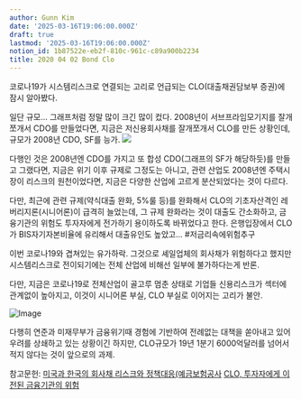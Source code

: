 ```yaml
---
author: Gunn Kim
date: '2025-03-16T19:06:00.000Z'
draft: true
lastmod: '2025-03-16T19:06:00.000Z'
notion_id: 1b87522e-eb2f-810c-961c-c89a900b2234
title: 2020 04 02 Bond Clo
---
```


코로나19가 시스템리스크로 연결되는 고리로 언급되는 CLO(대출채권담보부 증권)에 잠시 알아봤다.

일단 규모... 그래프처럼 정말 많이 크긴 많이 컸다. 2008년이 서브프라임모기지를 잘개쪼개서 CDO를 만들었다면, 지금은 저신용회사채를 잘개쪼개서 CLO를 만든 상황인데, 규모가 2008년 CDO, SF를 능가.
![](featured.png)

다행인 것은 2008년엔 CDO를 가지고 또 합성 CDO(그래프의 SF가 해당하듯)를 만들고 그랬다면,
지금은 위기 이후 규제로 그정도는 아니고, 관련 산업도 2008년엔 주택시장이 리스크의 원천이었다면, 지금은 다양한 산업에 고르게 분산되었다는 것이 다르다.

다만, 최근에 관련 규제(약식대출 완화, 5%룰 등)를 완화해서 CLO의 기초자산격인 레버리지론(시니어론)이 급격히 늘었는데, 그 규제 완화라는 것이 대출도 간소화하고, 금융기관의 위험도 투자자에게 전가하기 용이하도록 바뀌었다고 한다. 은행입장에서 CLO가 BIS자기자본비율에 유리해서 대출유인도 높았고... #저금리속에위험추구

이번 코로나19와 겹쳐있는 유가하락. 그것으로 셰일업체의 회사채가 위험하다고 했지만 시스템리스크로 전이되기에는 전체 산업에 비해선 일부에 불가하다는게 반론.

다만, 지금은 코로나19로 전체산업이 골고루 멈춘 상태로 기업들 신용리스크가 섹터에 관계없이 높아지고, 이것이 시니어론 부실, CLO 부실로 이어지는 고리가 불안.

![Image](https://i.imgur.com/z2g21QQ.png)

다행히 연준과 미재무부가 금융위기때 경험에 기반하여 전례없는 대책을 쏟아내고 있어 우려를 상쇄하고 있는 상황이긴 하지만, CLO규모가 19년 1분기 6000억달러를 넘어서 적지 않다는 것이 앞으로의 과제.

참고문헌:
[미국과 한국의 회사채 리스크와 정책대응(예금보험공사](http://www.kdic.or.kr/krai/site/kdic/ex/bbs/View.do?cbIdx=980&bcIdx=1409&parentSeq=1409&sRNmTem=tka2&sRCdTem=1030201000000)
[CLO, 투자자에게 이전된 금융기관의 위험](http://blog.naver.com/PostView.nhn?blogId=e_adventure&logNo=221556334969&categoryNo=0&parentCategoryNo=0&viewDate=&currentPage=2&postListTopCurrentPage=1&from=menu)


